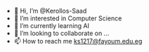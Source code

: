 - 👋 Hi, I’m @Kerollos-Saad
- 👀 I’m interested in Computer Science
- 🌱 I’m currently learning AI
- 💞️ I’m looking to collaborate on ...
- 📫 How to reach me ks1217@fayoum.edu.eg

<!---
Kerollos-Saad/Kerollos-Saad is a ✨ special ✨ repository because its `README.md` (this file) appears on your GitHub profile.
You can click the Preview link to take a look at your changes.
--->

